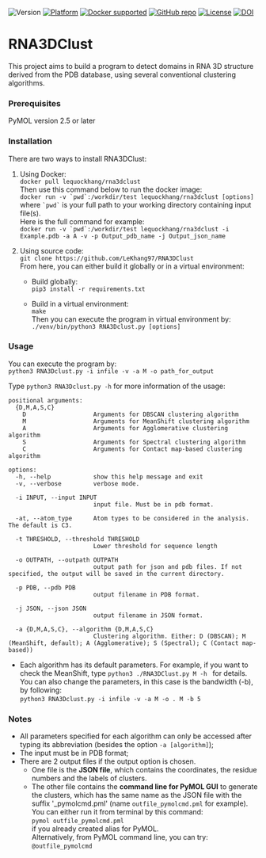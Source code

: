 ![Version](https://img.shields.io/badge/Version-1.0.0-blue)
[![Platform](https://img.shields.io/badge/Platform-Linux-blueviolet)](https://evryrna.ibisc.univ-evry.fr/evryrna/RNA3DClust/home)
[![Docker supported](https://img.shields.io/badge/Docker-Supported-brightgreen)](https://github.com/LeKhang97/RNA3DClust/blob/main/Dockerfile)
[![GitHub repo](https://img.shields.io/badge/Repo-GitHub-white.svg)](https://github.com/LeKhang97/RNA3DClust/tree/main)
[![License](https://img.shields.io/badge/License-MIT-informational.svg)](https://github.com/LeKhang97/RNA3DClust/blob/main/LICENSE)
[![DOI](https://img.shields.io/badge/DOI-10.1101%2F2025.01.12.632579-yellow)](https://doi.org/10.1101/2025.01.12.632579)

# RNA3DClust
This project aims to build a program to detect domains in RNA 3D structure derived from the PDB database, using several conventional clustering algorithms.

### Prerequisites
PyMOL version 2.5 or later

### Installation
There are two ways to install RNA3DClust:

1. Using Docker:  
```docker pull lequockhang/rna3dclust ```  
Then use this command below to run the docker image:  
```docker run -v `pwd`:/workdir/test lequockhang/rna3dclust [options] ```  
where `` `pwd` `` is your full path to your working directory containing input file(s).  
Here is the full command for example:  
```docker run -v `pwd`:/workdir/test lequockhang/rna3dclust -i Example.pdb -a A -v -p Output_pdb_name -j Output_json_name```

3. Using source code:  
```git clone https://github.com/LeKhang97/RNA3DClust```  
From here, you can either build it globally or in a virtual environment:

    * Build globally:  
    ```pip3 install -r requirements.txt```

    * Build in a virtual environment:  
    ```make```  
    Then you can execute the program in virtual environment by:  
    ```./venv/bin/python3 RNA3Dclust.py [options]```

### Usage
You can execute the program by:<br/>
```python3 RNA3Dclust.py -i infile -v -a M -o path_for_output ```

Type ```python3 RNA3Dclust.py -h``` for more information of the usage:
```
positional arguments:
  {D,M,A,S,C}
    D                   Arguments for DBSCAN clustering algorithm
    M                   Arguments for MeanShift clustering algorithm
    A                   Arguments for Agglomerative clustering algorithm
    S                   Arguments for Spectral clustering algorithm
    C                   Arguments for Contact map-based clustering algorithm

options:
  -h, --help            show this help message and exit
  -v, --verbose         verbose mode.

  -i INPUT, --input INPUT
                        input file. Must be in pdb format.

  -at, --atom_type      Atom types to be considered in the analysis. The default is C3.

  -t THRESHOLD, --threshold THRESHOLD
                        Lower threshold for sequence length

  -o OUTPATH, --outpath OUTPATH
                        output path for json and pdb files. If not specified, the output will be saved in the current directory.

  -p PDB, --pdb PDB
                        output filename in PDB format.

  -j JSON, --json JSON
                        output filename in JSON format.

  -a {D,M,A,S,C}, --algorithm {D,M,A,S,C}
                        Clustering algorithm. Either: D (DBSCAN); M (MeanShift, default); A (Agglomerative); S (Spectral); C (Contact map-based))
```

- Each algorithm has its default parameters. For example, if you want to check the MeanShift, type ```python3 ./RNA3DClust.py M -h ``` for details. You can also change the parameters, in this case is the bandwidth (-b), by following: <br>
```python3 RNA3Dclust.py -i infile -v -a M -o . M -b 5```

### Notes
- All parameters specified for each algorithm can only be accessed after typing its abbreviation (besides the option `-a [algorithm]`);
- The input must be in PDB format;
- There are 2 output files if the output option is chosen.
   - One file is the **JSON file**, which contains the coordinates, the residue numbers and the labels of clusters.
   - The other file contains the **command line for PyMOL GUI** to generate the clusters, which has the same name as the JSON file with the suffix '_pymolcmd.pml' (name ```outfile_pymolcmd.pml``` for example).  
     You can either run it from terminal by this command:  
`pymol outfile_pymolcmd.pml`  
if you already created alias for PyMOL.  
Alternatively, from PyMOL command line, you can try:  
```@outfile_pymolcmd ```
